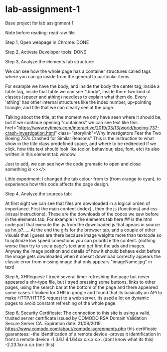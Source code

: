 # lab-assignment-1

Base project for lab assignment 1

Note before reading: read raw file

Step 1, Open webpage in Chrome:
DONE


Step 2, Activate Developer tools:
DONE


Step 3, Analyze the elements tab structure:

We can see how the whole page has a container structures called tags where you can go inside from the general to particular items.

For example we have the body, and inside the body the center tag, inside a table tag, inside that table we can see "tbody", inside there two kind of classes (spacer and athing) needless to explain what them do. Every 'athing' has other internal structures like the index number, up-pointing triangle, and title that we can clearly see at the page.

Talking about the title, at the moment we only have seen where it should be, but if we continue opening "containers" we can see text like this: <a> href="https://www.nytimes.com/interactive/2019/03/13/world/boeing-737-crash-investigation.html" class="storylink">Why Investigators Fear the Two Boeing 737s Crashed for Similar Reasons</a>"
This is the instruction to what show in the title class predefined space, and where to be redirected if we click. how this text should look like  (color, behaviour, size, font, etc) its also written in this element tab window.


Just to add, we can see how the code gramatic to open and close something is <></>

Little experiment: i changed the tab colour from <td bgcolor="#ff6600"> to <td bgcolor="#00ffd0"> (from orange to cyan), to experience how this code affects the page design.


Step 4, Analyze the sources tab:

At first sight we can see that files are downloaded in a logical orden of importance. First the main content  (index) , then the js (functions)  and css (visual instructions). These are the downloads of the codes we saw before in the elements tab.
For example in the elements tab here #<script type="text/javascript" src="hn.js?stXbi7LCyutClfTUMe1b"></script># is the html code part that execute the .js from the downloaded js that apears in source as hn.js?.....
At the end the gifs for the browser tab, and a couple of other visuals that i guess are there because image weights more than textcode
so to optimize low speed conections you can prioritize the content. (nothing worse than try to see a page's text and get first the ads and images. Anyway the image position and details of how it
should behave exist before the image gets downloaded,when it doesnt download correctly appears the  classic error from missing image that only appears "imageName.jpg" in text)

Step 5, XHRequest:
I tryed several timer refreshing the page but never appeared a xhr-type file, but i tryed pressing some buttons, links to other pages, using the search bar at the bottom of the page
and there appeared some cases. I looked for XHR in google and found that its basically an APi to make HTTP/HTTPS request to a web server. Its used a lot on dynamic pages to avoid constant refreshing of the whole page.

Step 6, Security Certificate:
The connection to this site is using a valid, trusted server certificate issued by COMODO RSA Domain Validation Secure Server CA.
Expiration date: 21/08/2019.
https://www.comodo.com/about/comodo-agreements.php
this certificate guarantees:
-the identification of a remote device
-proves it identification in front a remote device
-1.3.6.1.4.1.64xx.x.x.x.x.x. (dont know what its this)
-2.23.1xx.x.x.x (nor this)
 
